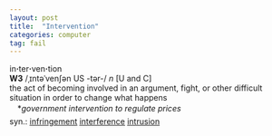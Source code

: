 ```yaml
---
layout: post
title:  "Intervention"
categories: computer
tag: fail
---
```

<DIV style="MARGIN: 0px 0px 5px">in<B>·</B>ter<B>·</B>ven<B>·</B>tion<BR><B>W3</B> /ˌɪntəˈvenʃən US -tər-/ <I>n</I> [U and C] <BR>the act of becoming involved in an argument, fight, or other difficult situation in order to change what happens<BR>　*<I>government intervention to regulate prices</I></DIV>
<DIV style="MARGIN: 0px 0px 5px">
<DIV style="MARGIN: 4px 0px">syn.: <A href="{{ site.baseurl }}/infringement"><U>infringement</U></A> <A href="{{ site.baseurl }}/interference"><U>interference</U></A> <A href="{{ site.baseurl }}/intrusion"><U>intrusion</U></A></DIV></DIV>
